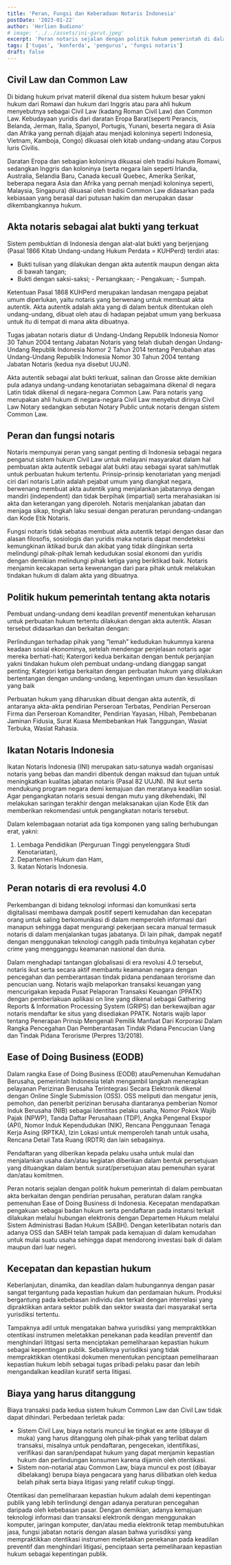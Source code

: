 ```yaml
---
title: 'Peran, Fungsi dan Keberadaan Notaris Indonesia'
postDate: '2023-01-22'
author: 'Herlien Budiono'
# image: '../../assets/ini-garut.jpeg'
excerpt: '​​​​​​​Peran notaris sejalan dengan politik hukum pemerintah di dalam pembuatan akta berkaitan dengan pendirian perusahan, peraturan dalam rangka pemenuhan Ease of Doing Business di Indonesia.'
tags: ['tugas', 'konferda', 'pengurus', 'fungsi notaris']
draft: false
---
```


## Civil Law dan Common Law 

Di bidang hukum privat materiil dikenal dua sistem hukum besar yakni hukum dari Romawi dan hukum dari Inggris atau para ahli hukum menyebutnya sebagai Civil Law (kadang Roman Civil Law) dan Common Law. Kebudayaan yuridis dari daratan Eropa Barat(seperti Perancis, Belanda, Jerman, Italia, Spanyol, Portugis, Yunani, beserta negara di Asia dan Afrika yang pernah dijajah atau menjadi koloninya seperti  Indonesia, Vietnam, Kamboja, Congo) dikuasai oleh kitab undang-undang atau Corpus Iuris Civilis.

Daratan Eropa dan sebagian koloninya dikuasai oleh tradisi hukum Romawi, sedangkan Inggris dan koloninya (serta negara lain seperti Irlandia, Australia, Selandia Baru, Canada kecuali Quebec, Amerika Serikat, beberapa negara Asia dan Afrika yang pernah menjadi koloninya seperti, Malaysia, Singapura) dikuasai oleh tradisi Common Law didasarkan pada kebiasaan yang berasal dari putusan hakim dan merupakan dasar dikembangkannya hukum.

## Akta notaris sebagai alat bukti yang terkuat

Sistem pembuktian di Indonesia dengan alat-alat bukti yang berjenjang (Pasal 1866 Kitab Undang-undang Hukum Perdata = KUHPerd) terdiri atas:

- Bukti tulisan yang dilakukan dengan akta autentik maupun dengan akta di bawah tangan;
- Bukti dengan saksi-saksi; - Persangkaan; - Pengakuan; - Sumpah.
 

Ketentuan Pasal 1868 KUHPerd merupakan landasan mengapa pejabat umum diperlukan, yaitu notaris yang berwenang untuk membuat akta autentik. Akta autentik adalah akta yang di dalam bentuk ditentukan oleh undang-undang, dibuat oleh atau di hadapan pejabat umum yang berkuasa untuk itu di tempat di mana akta dibuatnya.

 

Tugas jabatan notaris diatur di Undang-Undang Republik Indonesia Nomor 30 Tahun 2004 tentang Jabatan Notaris yang telah diubah dengan Undang-Undang Republik Indonesia Nomor 2 Tahun 2014 tentang Perubahan atas Undang-Undang Republik Indonesia Nomor 30 Tahun 2004 tentang Jabatan Notaris (kedua nya disebut UUJN).

 

Akta autentik sebagai alat bukti terkuat, salinan dan Grosse akte demikian pula adanya undang-undang kenotariatan sebagaimana dikenal di negara Latin tidak dikenal di negara-negara Common Law. Para notaris yang merupakan ahli hukum di negara-negara Civil Law menyebut dirinya Civil Law Notary sedangkan sebutan Notary Public untuk notaris dengan sistem Common Law.

## Peran dan fungsi notaris

Notaris mempunyai peran yang sangat penting di Indonesia sebagai negara penganut sistem hukum Civil Law untuk melayani masyarakat dalam hal pembuatan akta autentik sebagai alat bukti atau sebagai syarat sah/mutlak untuk perbuatan hukum tertentu. Prinsip-prinsip kenotariatan yang menjadi ciri dari notaris Latin adalah pejabat umum yang diangkat negara, berwenang membuat akta autentik yang menjalankan jabatannya dengan mandiri (independent) dan tidak berpihak (impartial) serta merahasiakan isi akta dan keterangan yang diperoleh. Notaris menjalankan jabatan dan menjaga sikap, tingkah laku sesuai dengan peraturan perundang-undangan dan Kode Etik Notaris.

 

Fungsi notaris tidak sebatas membuat akta autentik tetapi dengan dasar dan alasan filosofis, sosiologis dan yuridis maka notaris dapat mendeteksi kemungkinan iktikad buruk dan akibat yang tidak diinginkan serta melindungi pihak-pihak lemah kedudukan sosial ekonomi dan yuridis dengan demikian melindungi pihak ketiga yang beriktikad baik. Notaris menjamin kecakapan serta kewenangan dari para pihak untuk melakukan tindakan hukum di dalam akta yang dibuatnya.

 

## Politik hukum pemerintah tentang akta notaris

Pembuat undang-undang demi keadilan preventif menentukan keharusan untuk perbuatan hukum tertentu dilakukan dengan akta autentik. Alasan tersebut didasarkan dan berkaitan dengan: 

Perlindungan terhadap pihak yang ”lemah” kedudukan hukumnya karena keadaan sosial ekonominya, setelah mendengar penjelasan notaris agar mereka berhati-hati;
Katergori kedua berkaitan dengan bentuk perjanjian yakni tindakan hukum oleh pembuat undang-undang dianggap sangat penting;
Kategori ketiga berkaitan dengan perbuatan hukum yang dilakukan bertentangan dengan undang-undang, kepentingan umum dan kesusilaan yang baik
 

Perbuatan hukum yang diharuskan dibuat dengan akta autentik, di antaranya akta-akta pendirian Perseroan Terbatas, Pendirian Perseroan Firma dan Perseroan Komanditer, Pendirian Yayasan, Hibah, Pembebanan Jaminan Fidusia, Surat Kuasa Membebankan Hak Tanggungan, Wasiat Terbuka, Wasiat Rahasia.

 

## Ikatan Notaris Indonesia

Ikatan Notaris Indonesia (INI) merupakan satu-satunya wadah organisasi notaris yang bebas dan mandiri dibentuk dengan maksud dan tujuan untuk meningkatkan kualitas jabatan notaris (Pasal 82 UUJN).  INI ikut serta mendukung program negara demi kemajuan dan meratanya keadilan sosial. Agar pengangkatan notaris sesuai dengan mutu yang dikehendaki, INI melakukan saringan terakhir dengan melaksanakan ujian Kode Etik dan memberikan rekomendasi untuk pengangkatan notaris tersebut.

 

Dalam kelembagaan notariat ada tiga komponen yang saling berhubungan erat, yakni:

1. Lembaga Pendidikan (Perguruan Tinggi penyelenggara Studi Kenotariatan),
2. Departemen Hukum dan Ham,
3. Ikatan Notaris Indonesia.

## Peran notaris di era revolusi 4.0

Perkembangan di bidang teknologi informasi dan komunikasi serta digitalisasi membawa dampak positif seperti kemudahan dan kecepatan orang untuk saling berkomunikasi di dalam memperoleh informasi dari manapun sehingga dapat mengurangi pekerjaan secara manual termasuk notaris di dalam menjalankan tugas jabatanya. Di lain pihak, dampak negatif dengan menggunakan teknologi canggih pada timbulnya kejahatan cyber crime yang mengganggu keamanan nasional dan dunia. 

 

Dalam menghadapi tantangan globalisasi di era revolusi 4.0 tersebut, notaris ikut serta secara aktif membantu keamanan negara dengan pencegahan dan pemberantasan tindak pidana pendanaan terorisme dan pencucian uang. Notaris wajib melaporkan transaksi keuangan yang mencurigakan kepada Pusat Pelaporan Transaksi Keuangan (PPATK) dengan pemberlakuan aplikasi on line yang dikenal sebagai Gathering Reports & Information Processing System (GRIPS) dan berkewajiban agar notaris mendaftar  ke situs yang disediakan PPATK. Notaris wajib lapor tentang Penerapan Prinsip Mengenali Pemilik Manfaat Dari Korporasi Dalam Rangka Pencegahan Dan Pemberantasan Tindak Pidana Pencucian Uang dan Tindak Pidana Terorisme (Perpres 13/2018).

 

## Ease of Doing Business (EODB)

Dalam rangka Ease of Doing Business (EODB) atauPemenuhan Kemudahan Berusaha, pemerintah Indonesia telah mengambil langkah menerapkan pelayanan Perizinan Berusaha Terintegrasi Secara Elektronik dikenal dengan Online Single Submission (OSS). OSS meliputi dan mengatur jenis, pemohon, dan penerbit perizinan berusaha diantaranya pemberian Nomor Induk Berusaha (NIB) sebagai Identitas pelaku usaha, Nomor Pokok Wajib Pajak (NPWP), Tanda Daftar Perusahaan (TDP), Angka Pengenal Ekspor (API), Nomor Induk Kependudukan (NIK), Rencana Penggunaan Tenaga Kerja Asing (RPTKA), Izin Lokasi untuk memperoleh tanah untuk usaha, Rencana Detail Tata Ruang (RDTR) dan lain sebagainya.

 

Pendaftaran yang diberikan kepada pelaku usaha untuk mulai dan menjalankan usaha dan/atau kegiatan diberikan dalam bentuk persetujuan yang dituangkan dalam bentuk surat/persetujuan atau pemenuhan syarat dan/atau komitmen.

 

Peran notaris sejalan dengan politik hukum pemerintah di dalam pembuatan akta berkaitan dengan pendirian perusahan, peraturan dalam rangka pemenuhan Ease of Doing Business di Indonesia. Kecepatan mendapatkan pengakuan sebagai badan hukum serta pendaftaran pada instansi terkait dilakukan melalui hubungan elektronis dengan Departemen Hukum melalui Sistem Administrasi Badan Hukum (SABH). Dengan keterlibatan notaris dan adanya OSS dan SABH telah tampak pada kemajuan di dalam kemudahan untuk mulai suatu usaha sehingga dapat mendorong investasi baik di dalam maupun dari luar negeri.

 

## Kecepatan dan kepastian hukum

Keberlanjutan, dinamika, dan keadilan dalam hubungannya dengan pasar sangat tergantung pada kepastian hukum dan perdamaian hukum. Produksi bergantung pada kebebasan individu dan terkait dengan interrelasi yang dipraktikkan antara sektor publik dan sektor swasta dari masyarakat serta yurisdiksi tertentu.

 

Tampaknya adil untuk mengatakan bahwa yurisdiksi yang mempraktikkan otentikasi instrumen meletakkan penekanan pada keadilan preventif dan menghindari lititgasi serta menciptakan pemeliharaan kepastian hukum sebagai kepentingan publik. Sebaliknya yurisdiksi yang tidak mempraktikkan otentikasi dokumen menentukan penciptaan pemeliharaan kepastian hukum lebih sebagai tugas pribadi pelaku pasar dan lebih mengandalkan keadilan kuratif serta litigasi.

## Biaya yang harus ditanggung

Biaya transaksi pada kedua sistem hukum Common Law dan Civil Law tidak dapat dihindari. Perbedaan terletak pada:

- Sistem Civil Law, biaya notaris muncul ke tingkat ex ante (dibayar di muka) yang harus ditanggung oleh pihak-pihak yang terlibat dalam transaksi, misalnya untuk pendaftaran, pengecekan, identifikasi, verifikasi dan saran/pendapat hukum yang dapat menjamin kepastian hukum dan perlindungan konsumen karena dijamin oleh otentikasi.
- Sistem non-notarial atau Common Law, biaya muncul ex post (dibayar dibelakang) berupa biaya pengacara yang harus dilibatkan oleh kedua belah pihak serta biaya litigasi yang relatif cukup tinggi.
 

Otentikasi dan pemeliharaan kepastian hukum adalah demi kepentingan publik yang lebih terlindungi dengan adanya peraturan pencegahan daripada oleh kebebasan pasar. Dengan demikian, adanya kemajuan teknologi informasi dan transaksi elektronik dengan menggunakan komputer, jaringan komputer, dan/atau media elektronik tetap membutuhkan jasa, fungsi jabatan notaris dengan alasan bahwa yurisdiksi yang mempraktikkan otentikasi instrumen meletakkan penekanan pada keadilan preventif dan menghindari litigasi, penciptaan serta pemeliharaan kepastian hukum sebagai kepentingan publik.